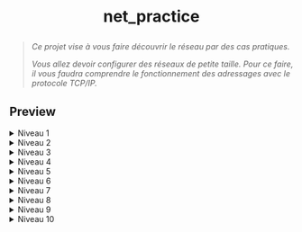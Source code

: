 # <p align="center">net_practice</p>
> *Ce projet vise à vous faire découvrir le réseau par des cas pratiques.*
>
> *Vous allez devoir configurer des réseaux de petite taille. Pour ce faire, il vous faudra comprendre le fonctionnement des adressages avec le protocole TCP/IP.*

## Preview
<details><summary>Niveau 1</summary>

![](https://github.com/Skalyaeve/images-1/blob/main/screenshot/netpractice1.png)
</details>
<details><summary>Niveau 2</summary>

![](https://github.com/Skalyaeve/images-1/blob/main/screenshot/netpractice2.png)
</details>
<details><summary>Niveau 3</summary>

![](https://github.com/Skalyaeve/images-1/blob/main/screenshot/netpractice3.png)
</details>
<details><summary>Niveau 4</summary>

![](https://github.com/Skalyaeve/images-1/blob/main/screenshot/netpractice4.png)
</details>
<details><summary>Niveau 5</summary>

![](https://github.com/Skalyaeve/images-1/blob/main/screenshot/netpractice5.png)
</details>
<details><summary>Niveau 6</summary>

![](https://github.com/Skalyaeve/images-1/blob/main/screenshot/netpractice6.png)
</details>
<details><summary>Niveau 7</summary>

![](https://github.com/Skalyaeve/images-1/blob/main/screenshot/netpractice7.png)
</details>
<details><summary>Niveau 8</summary>

![](https://github.com/Skalyaeve/images-1/blob/main/screenshot/netpractice8.png)
</details>
<details><summary>Niveau 9</summary>

![](https://github.com/Skalyaeve/images-1/blob/main/screenshot/netpractice9.png)
</details>
<details><summary>Niveau 10</summary>

![](https://github.com/Skalyaeve/images-1/blob/main/screenshot/netpractice10.png)
</details>

